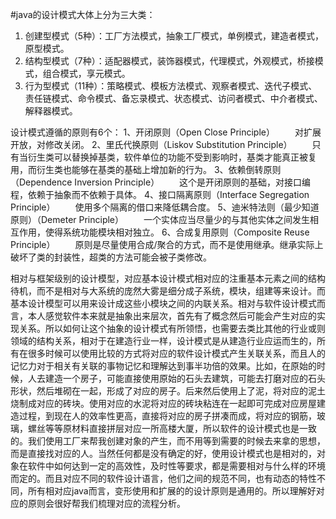 #java的设计模式大体上分为三大类：

 1.   创建型模式（5种）：工厂方法模式，抽象工厂模式，单例模式，建造者模式，原型模式。
 2.   结构型模式（7种）：适配器模式，装饰器模式，代理模式，外观模式，桥接模式，组合模式，享元模式。
 3.   行为型模式（11种）：策略模式、模板方法模式、观察者模式、迭代子模式、责任链模式、命令模式、备忘录模式、状态模式、访问者模式、中介者模式、解释器模式。

设计模式遵循的原则有6个：
1、开闭原则（Open Close Principle）
　　对扩展开放，对修改关闭。
2、里氏代换原则（Liskov Substitution Principle）
　　只有当衍生类可以替换掉基类，软件单位的功能不受到影响时，基类才能真正被复用，而衍生类也能够在基类的基础上增加新的行为。
3、依赖倒转原则（Dependence Inversion Principle）
　　这个是开闭原则的基础，对接口编程，依赖于抽象而不依赖于具体。
4、接口隔离原则（Interface Segregation Principle）
　　使用多个隔离的借口来降低耦合度。
5、迪米特法则（最少知道原则）（Demeter Principle）
　　一个实体应当尽量少的与其他实体之间发生相互作用，使得系统功能模块相对独立。
6、合成复用原则（Composite Reuse Principle）
　　原则是尽量使用合成/聚合的方式，而不是使用继承。继承实际上破坏了类的封装性，超类的方法可能会被子类修改。
  
  相对与框架级别的设计模型，对应基本设计模式相对应的注重基本元素之间的结构待机，而不是相对与大系统的庞然大雾是细分成子系统，模块，组建等来设计。而基本设计模型可以用来设计成这些小模块之间的内联关系。相对与软件设计模式而言，本人感觉软件本来就是抽象出来层次，首先有了概念然后可能会产生对应的实现关系。所以如何让这个抽象的设计模式有所领悟，也需要去类比其他的行业或则领域的结构关系，相对于在建造行业一样，设计模式是从建造行业应运而生的，所有在很多时候可以使用比较的方式将对应的软件设计模式产生关联关系，而且人的记忆力对于相关有关联的事物记忆和理解达到事半功倍的效果。比如，在原始的时候，人去建造一个房子，可能直接使用原始的石头去建筑，可能去打磨对应的石头形状，然后堆砌在一起，形成了对应的房子。后来然后使用上了泥，将对应的泥土烧制成对应的砖块。使用对应的水泥将对应的砖块粘连在一起即可完成对应房屋建造过程，到现在人的效率性更高，直接将对应的房子拼凑而成，将对应的钢筋，玻璃，螺丝等等原材料直接拼层对应一所高楼大厦，所以软件的设计模式也是一致的。我们使用工厂来帮我创建对象的产生，而不用等到需要的时候去来拿的思想，而是直接找对应的人。当然任何都是没有确定的好，使用设计模式也是相对的，对象在软件中如何达到一定的高效性，及时性等要求，都是需要相对与什么样的环境而定的。而且对应不同的软件设计语言，他们之间的规范不同，也有动态的特性不同，所有相对应java而言，变形使用和扩展的的设计原则是通用的。所以理解好对应的原则会很好帮我们梳理对应的流程分析。

